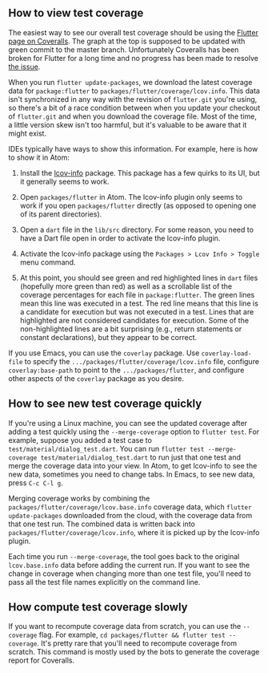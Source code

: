 ## How to view test coverage

The easiest way to see our overall test coverage should be using the [Flutter page on Coveralls](https://coveralls.io/github/flutter/flutter?branch=master). The graph at the top is supposed to be updated with green commit to the master branch. Unfortunately Coveralls has been broken for Flutter for a long time and no progress has been made to resolve [the issue](https://github.com/lemurheavy/coveralls-public/issues/1103).

When you run `flutter update-packages`, we download the latest coverage data for `package:flutter` to `packages/flutter/coverage/lcov.info`.  This data isn't synchronized in any way with the revision of `flutter.git` you're using, so there's a bit of a race condition between when you update your checkout of `flutter.git` and when you download the coverage file.  Most of the time, a little version skew isn't too harmful, but it's valuable to be aware that it might exist.

IDEs typically have ways to show this information. For example, here is how to show it in Atom:

1. Install the [lcov-info](https://atom.io/packages/lcov-info) package.  This package has a few quirks to its UI, but it generally seems to work.

2. Open `packages/flutter` in Atom.  The lcov-info plugin only seems to work if you open `packages/flutter` directly (as opposed to opening one of its parent directories).

3. Open a `dart` file in the `lib/src` directory.  For some reason, you need to have a Dart file open in order to activate the lcov-info plugin.

4. Activate the lcov-info package using the `Packages > Lcov Info > Toggle` menu command.

5. At this point, you should see green and red highlighted lines in `dart` files (hopefully more green than red) as well as a scrollable list of the coverage percentages for each file in `package:flutter`.  The green lines mean this line was executed in a test.  The red line means that this line is a candidate for execution but was not executed in a test. Lines that are highlighted are not considered candidates for execution. Some of the non-highlighted lines are a bit surprising (e.g., return statements or constant declarations), but they appear to be correct.

If you use Emacs, you can use the `coverlay` package. Use `coverlay-load-file` to specify the `.../packages/flutter/coverage/lcov.info` file, configure `coverlay:base-path` to point to the `.../packages/flutter`, and configure other aspects of the `coverlay` package as you desire.

## How to see new test coverage quickly

If you're using a Linux machine, you can see the updated coverage after adding a test quickly using the `--merge-coverage` option to `flutter test`.  For example, suppose you added a test case to `test/material/dialog_test.dart`.  You can run `flutter test --merge-coverage test/material/dialog_test.dart` to run just that one test and merge the coverage data into your view. In Atom, to get lcov-info to see the new data, sometimes you need to change tabs. In Emacs, to see new data, press `C-c C-l g`.

Merging coverage works by combining the `packages/flutter/coverage/lcov.base.info` coverage data, which `flutter update-packages` downloaded from the cloud, with the coverage data from that one test run.  The combined data is written back into `packages/flutter/coverage/lcov.info`, where it is picked up by the lcov-info plugin.

Each time you run `--merge-coverage`, the tool goes back to the original `lcov.base.info` data before adding the current run.  If you want to see the change in coverage when changing more than one test file, you'll need to pass all the test file names explicitly on the command line.

## How compute test coverage slowly

If you want to recompute coverage data from scratch, you can use the `--coverage` flag.  For example, `cd packages/flutter && flutter test --coverage`.  It's pretty rare that you'll need to recompute coverage from scratch.  This command is mostly used by the bots to generate the coverage report for Coveralls.
